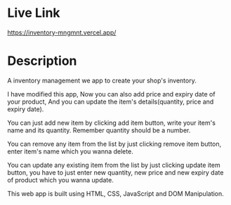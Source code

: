 # Live Link 

https://inventory-mngmnt.vercel.app/

# Description 

A inventory management we app to create your shop's inventory. 

I have modified this app, Now you can also add price and expiry date of your product, And you can update the item's details(quantity, price and expiry date).

You can just add new item by clicking add item button, write your item's name and its quantity. Remember quantity should be a number. 

You can remove any item from the list by just clicking remove item button, enter item's name which you wanna delete. 

You can update any existing item from the list by just clicking update item button, you have to just enter new quantity, new price and new expiry date of product which you wanna update. 

This web app is built using HTML, CSS, JavaScript and DOM Manipulation. 

